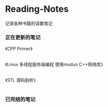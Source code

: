 # Reading-Notes
记录各种书籍的读数笔记

### 正在更新的笔记
《CPP Primer》<br /><br />

《Linux 多线程服务端编程 使用muduo C++网络库》<br /><br />

《STL 源码剖析》<br /><br />

### 已完结的笔记
